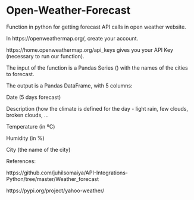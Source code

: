# Open-Weather-Forecast
Function in python for getting forecast API calls in open weather website.

<p>In https://openweathermap.org/, create your account.
<p>https://home.openweathermap.org/api_keys gives you your API Key (necessary to run our function).

<p>The input of the function is a Pandas Series (<class 'pandas.core.series.Series'>) with the names of the cities to forecast.
<p>The output is a Pandas DataFrame, with 5 columns: 
  <p>Date (5 days forecast)
  <p>Description (how the climate is defined for the day - light rain, few clouds, broken clouds, ...
  <p>Temperature (in ºC)
  <p>Humidity (in %)
  <p>City (the name of the city)

<p>References:
<p>https://github.com/juhilsomaiya/API-Integrations-Python/tree/master/Weather_forecast
<p>https://pypi.org/project/yahoo-weather/
